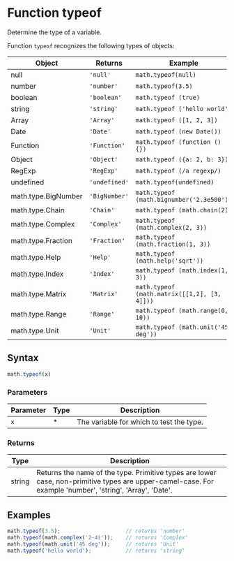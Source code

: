 <!-- Note: This file is automatically generated from source code comments. Changes made in this file will be overridden. -->

# Function typeof

Determine the type of a variable.

Function `typeof` recognizes the following types of objects:

Object                 | Returns       | Example
---------------------- | ------------- | ------------------------------------------
null                   | `'null'`      | `math.typeof(null)`
number                 | `'number'`    | `math.typeof(3.5)`
boolean                | `'boolean'`   | `math.typeof (true)`
string                 | `'string'`    | `math.typeof ('hello world')`
Array                  | `'Array'`     | `math.typeof ([1, 2, 3])`
Date                   | `'Date'`      | `math.typeof (new Date())`
Function               | `'Function'`  | `math.typeof (function () {})`
Object                 | `'Object'`    | `math.typeof ({a: 2, b: 3})`
RegExp                 | `'RegExp'`    | `math.typeof (/a regexp/)`
undefined              | `'undefined'` | `math.typeof(undefined)`
math.type.BigNumber    | `'BigNumber'` | `math.typeof (math.bignumber('2.3e500'))`
math.type.Chain        | `'Chain'`     | `math.typeof (math.chain(2))`
math.type.Complex      | `'Complex'`   | `math.typeof (math.complex(2, 3))`
math.type.Fraction     | `'Fraction'`  | `math.typeof (math.fraction(1, 3))`
math.type.Help         | `'Help'`      | `math.typeof (math.help('sqrt'))`
math.type.Index        | `'Index'`     | `math.typeof (math.index(1, 3))`
math.type.Matrix       | `'Matrix'`    | `math.typeof (math.matrix([[1,2], [3, 4]]))`
math.type.Range        | `'Range'`     | `math.typeof (math.range(0, 10))`
math.type.Unit         | `'Unit'`      | `math.typeof (math.unit('45 deg'))`


## Syntax

```js
math.typeof(x)
```

### Parameters

Parameter | Type | Description
--------- | ---- | -----------
`x` | * | The variable for which to test the type.

### Returns

Type | Description
---- | -----------
string | Returns the name of the type. Primitive types are lower case, non-primitive types are upper-camel-case. For example 'number', 'string', 'Array', 'Date'.


## Examples

```js
math.typeof(3.5);                     // returns 'number'
math.typeof(math.complex('2-4i'));    // returns 'Complex'
math.typeof(math.unit('45 deg'));     // returns 'Unit'
math.typeof('hello world');           // returns 'string'
```


